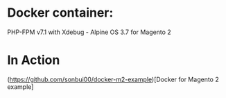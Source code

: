 # Docker container:

PHP-FPM v7.1 with Xdebug - Alpine OS 3.7 for Magento 2

# In Action
(https://github.com/sonbui00/docker-m2-example)[Docker for Magento 2 example]
